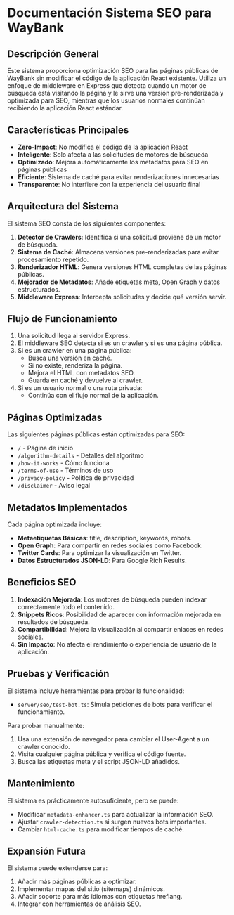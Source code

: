 # Documentación Sistema SEO para WayBank

## Descripción General

Este sistema proporciona optimización SEO para las páginas públicas de WayBank sin modificar el código de la aplicación React existente. Utiliza un enfoque de middleware en Express que detecta cuando un motor de búsqueda está visitando la página y le sirve una versión pre-renderizada y optimizada para SEO, mientras que los usuarios normales continúan recibiendo la aplicación React estándar.

## Características Principales

- **Zero-Impact**: No modifica el código de la aplicación React
- **Inteligente**: Solo afecta a las solicitudes de motores de búsqueda
- **Optimizado**: Mejora automáticamente los metadatos para SEO en páginas públicas
- **Eficiente**: Sistema de caché para evitar renderizaciones innecesarias
- **Transparente**: No interfiere con la experiencia del usuario final

## Arquitectura del Sistema

El sistema SEO consta de los siguientes componentes:

1. **Detector de Crawlers**: Identifica si una solicitud proviene de un motor de búsqueda.
2. **Sistema de Caché**: Almacena versiones pre-renderizadas para evitar procesamiento repetido.
3. **Renderizador HTML**: Genera versiones HTML completas de las páginas públicas.
4. **Mejorador de Metadatos**: Añade etiquetas meta, Open Graph y datos estructurados.
5. **Middleware Express**: Intercepta solicitudes y decide qué versión servir.

## Flujo de Funcionamiento

1. Una solicitud llega al servidor Express.
2. El middleware SEO detecta si es un crawler y si es una página pública.
3. Si es un crawler en una página pública:
   - Busca una versión en caché.
   - Si no existe, renderiza la página.
   - Mejora el HTML con metadatos SEO.
   - Guarda en caché y devuelve al crawler.
4. Si es un usuario normal o una ruta privada:
   - Continúa con el flujo normal de la aplicación.

## Páginas Optimizadas

Las siguientes páginas públicas están optimizadas para SEO:

- `/` - Página de inicio
- `/algorithm-details` - Detalles del algoritmo
- `/how-it-works` - Cómo funciona
- `/terms-of-use` - Términos de uso
- `/privacy-policy` - Política de privacidad
- `/disclaimer` - Aviso legal

## Metadatos Implementados

Cada página optimizada incluye:

- **Metaetiquetas Básicas**: title, description, keywords, robots.
- **Open Graph**: Para compartir en redes sociales como Facebook.
- **Twitter Cards**: Para optimizar la visualización en Twitter.
- **Datos Estructurados JSON-LD**: Para Google Rich Results.

## Beneficios SEO

1. **Indexación Mejorada**: Los motores de búsqueda pueden indexar correctamente todo el contenido.
2. **Snippets Ricos**: Posibilidad de aparecer con información mejorada en resultados de búsqueda.
3. **Compartibilidad**: Mejora la visualización al compartir enlaces en redes sociales.
4. **Sin Impacto**: No afecta el rendimiento o experiencia de usuario de la aplicación.

## Pruebas y Verificación

El sistema incluye herramientas para probar la funcionalidad:

- `server/seo/test-bot.ts`: Simula peticiones de bots para verificar el funcionamiento.

Para probar manualmente:
1. Usa una extensión de navegador para cambiar el User-Agent a un crawler conocido.
2. Visita cualquier página pública y verifica el código fuente.
3. Busca las etiquetas meta y el script JSON-LD añadidos.

## Mantenimiento

El sistema es prácticamente autosuficiente, pero se puede:

- Modificar `metadata-enhancer.ts` para actualizar la información SEO.
- Ajustar `crawler-detection.ts` si surgen nuevos bots importantes.
- Cambiar `html-cache.ts` para modificar tiempos de caché.

## Expansión Futura

El sistema puede extenderse para:

1. Añadir más páginas públicas a optimizar.
2. Implementar mapas del sitio (sitemaps) dinámicos.
3. Añadir soporte para más idiomas con etiquetas hreflang.
4. Integrar con herramientas de análisis SEO.
